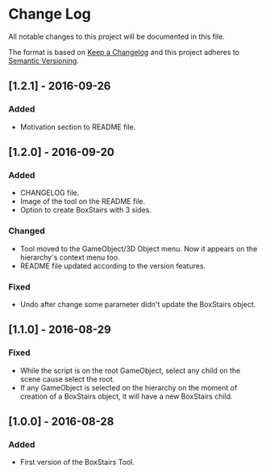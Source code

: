 # Change Log
All notable changes to this project will be documented in this file.

The format is based on [Keep a Changelog](http://keepachangelog.com/)
and this project adheres to [Semantic Versioning](http://semver.org/).

## [1.2.1] - 2016-09-26
### Added
- Motivation section to README file.

## [1.2.0] - 2016-09-20
### Added
- CHANGELOG file.
- Image of the tool on the README file.
- Option to create BoxStairs with 3 sides.

### Changed
- Tool moved to the GameObject/3D Object menu. Now it appears on the hierarchy's context menu too.
- README file updated according to the version features.

### Fixed
- Undo after change some parameter didn't update the BoxStairs object.

## [1.1.0] - 2016-08-29
### Fixed
- While the script is on the root GameObject, select any child on the scene cause select the root.
- If any GameObject is selected on the hierarchy on the moment of creation of a BoxStairs object, it will have a new BoxStairs child.

## [1.0.0] - 2016-08-28
### Added
- First version of the BoxStairs Tool.
